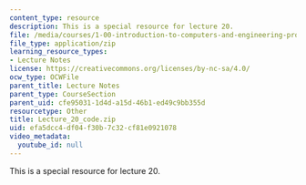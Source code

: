 ```yaml
---
content_type: resource
description: This is a special resource for lecture 20.
file: /media/courses/1-00-introduction-to-computers-and-engineering-problem-solving-spring-2012/efa5dcc4df04f30b7c32cf81e0921078_Lecture_20_code.zip
file_type: application/zip
learning_resource_types:
- Lecture Notes
license: https://creativecommons.org/licenses/by-nc-sa/4.0/
ocw_type: OCWFile
parent_title: Lecture Notes
parent_type: CourseSection
parent_uid: cfe95031-1d4d-a15d-46b1-ed49c9bb355d
resourcetype: Other
title: Lecture_20_code.zip
uid: efa5dcc4-df04-f30b-7c32-cf81e0921078
video_metadata:
  youtube_id: null
---
```

This is a special resource for lecture 20.